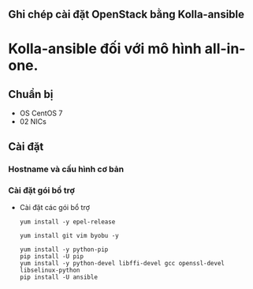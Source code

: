 ## Ghi chép cài đặt OpenStack bằng Kolla-ansible

# Kolla-ansible đối với mô hình all-in-one.


## Chuẩn bị 
- OS CentOS 7
- 02 NICs


## Cài đặt

### Hostname và cấu hình cơ bản


### Cài đặt gói bổ trợ

- Cài đặt các gói bổ trợ
    ```
    yum install -y epel-release 

    yum install git vim byobu -y

    yum install -y python-pip
    pip install -U pip
    yum install -y python-devel libffi-devel gcc openssl-devel libselinux-python
    pip install -U ansible
    ```
